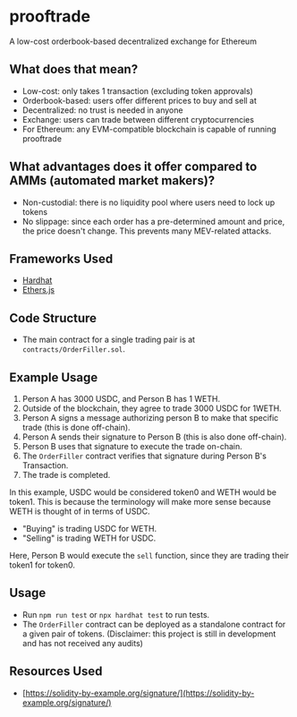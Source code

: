 # prooftrade
A low-cost orderbook-based decentralized exchange for Ethereum

## What does that mean?
- Low-cost: only takes 1 transaction (excluding token approvals)
- Orderbook-based: users offer different prices to buy and sell at
- Decentralized: no trust is needed in anyone
- Exchange: users can trade between different cryptocurrencies
- For Ethereum: any EVM-compatible blockchain is capable of running prooftrade

## What advantages does it offer compared to AMMs (automated market makers)?
- Non-custodial: there is no liquidity pool where users need to lock up tokens
- No slippage: since each order has a pre-determined amount and price, the price doesn't change.
This prevents many MEV-related attacks.

## Frameworks Used
- [Hardhat](https://hardhat.org/)
- [Ethers.js](https://docs.ethers.io/v5/)

## Code Structure
- The main contract for a single trading pair is at `contracts/OrderFiller.sol`.

## Example Usage
1. Person A has 3000 USDC, and Person B has 1 WETH.
2. Outside of the blockchain, they agree to trade 3000 USDC for 1WETH.
3. Person A signs a message authorizing person B to make that specific trade (this is done off-chain).
4. Person A sends their signature to Person B (this is also done off-chain).
5. Person B uses that signature to execute the trade on-chain.
6. The `OrderFiller` contract verifies that signature during Person B's Transaction.
7. The trade is completed.

In this example, USDC would be considered token0 and WETH would be token1.
This is because the terminology will make more sense because WETH is thought of in terms of USDC.

- "Buying" is trading USDC for WETH.
- "Selling" is trading WETH for USDC.

Here, Person B would execute the `sell` function, since they are trading their token1 for token0.

## Usage
- Run `npm run test` or `npx hardhat test` to run tests.
- The `OrderFiller` contract can be deployed as a standalone contract for a given pair of tokens.
(Disclaimer: this project is still in development and has not received any audits)

## Resources Used
- [https://solidity-by-example.org/signature/](https://solidity-by-example.org/signature/)
